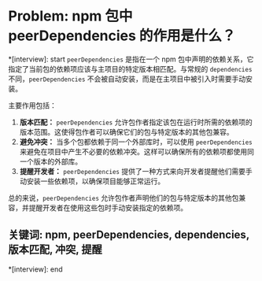 # Problem: npm 包中 peerDependencies 的作用是什么？

*[interview]: start
`peerDependencies` 是指在一个 npm 包中声明的依赖关系，它指定了当前包的依赖项应该与主项目的特定版本相匹配。与常规的 `dependencies` 不同，`peerDependencies` 不会被自动安装，而是在主项目中被引入时需要手动安装。

主要作用包括：

1. **版本匹配：** `peerDependencies` 允许包作者指定该包在运行时所需的依赖项的版本范围。这使得包作者可以确保它们的包与特定版本的其他包兼容。
2. **避免冲突：** 当多个包都依赖于同一个外部库时，可以使用 `peerDependencies` 来避免在项目中产生不必要的依赖冲突。这样可以确保所有的依赖项都使用同一个版本的外部库。
3. **提醒开发者：** `peerDependencies` 提供了一种方式来向开发者提醒他们需要手动安装一些依赖项，以确保项目能够正常运行。

总的来说，`peerDependencies` 允许包作者声明他们的包与特定版本的其他包兼容，并提醒开发者在使用这些包时手动安装指定的依赖项。

## 关键词: npm, peerDependencies, dependencies, 版本匹配, 冲突, 提醒
*[interview]: end
